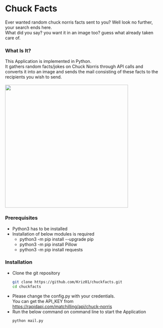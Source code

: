 # Chuck Facts
Ever wanted random chuck norris facts sent to you? Well look no further, your search ends here.<br/>
What did you say? you want it in an image too? guess what already taken care of.

### What Is It?

This Application is implemented in Python.</br>
It gathers random facts/jokes on Chuck Norris through API calls and converts it into an image and sends the mail consisting of these facts to the recipients you wish to send.
<br/>
<br/>
<img src="https://raw.githubusercontent.com/Kriz01/factsapp/master/readme.png" width="400px">

### Prerequisites
* Python3 has to be installed
* Installation of below modules is required 
  * python3 -m pip install --upgrade pip
  * python3 -m pip install Pillow
  * python3 -m pip install requests


### Installation

* Clone the git repository
  ```bash
  git clone https://github.com/Kriz01/chuckfacts.git
  cd chuckfacts
  ```
* Please change the config.py with your credentials.</br>
  You can get the API_KEY from https://rapidapi.com/matchilling/api/chuck-norris</br>
* Run the below command on command line to start the Application</br>
  ```bash
  python mail.py
  ```

